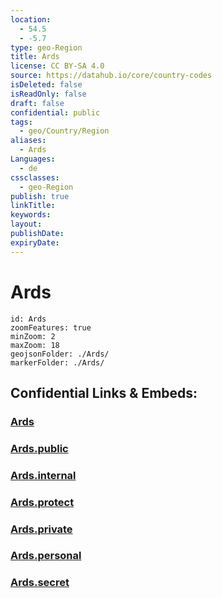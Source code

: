 ```yaml
---
location:
  - 54.5
  - -5.7
type: geo-Region
title: Ards
license: CC BY-SA 4.0
source: https://datahub.io/core/country-codes
isDeleted: false
isReadOnly: false
draft: false
confidential: public
tags:
  - geo/Country/Region
aliases:
  - Ards
Languages:
  - de
cssclasses:
  - geo-Region
publish: true
linkTitle:
keywords:
layout:
publishDate:
expiryDate:
---
```


# Ards

```leaflet
id: Ards
zoomFeatures: true 
minZoom: 2 
maxZoom: 18
geojsonFolder: ./Ards/
markerFolder: ./Ards/
```


## Confidential Links & Embeds: 

### [Ards](/_Standards/Earth/Continent/Europe/Europe~North/UK/Ireland~North/counties~Ireland~North/Ards_and_North_Down/cities~Ards_and_North_Down/Ards.md) 

### [Ards.public](/_public/Earth/Continent/Europe/Europe~North/UK/Ireland~North/counties~Ireland~North/Ards_and_North_Down/cities~Ards_and_North_Down/Ards.public.md) 

### [Ards.internal](/_internal/Earth/Continent/Europe/Europe~North/UK/Ireland~North/counties~Ireland~North/Ards_and_North_Down/cities~Ards_and_North_Down/Ards.internal.md) 

### [Ards.protect](/_protect/Earth/Continent/Europe/Europe~North/UK/Ireland~North/counties~Ireland~North/Ards_and_North_Down/cities~Ards_and_North_Down/Ards.protect.md) 

### [Ards.private](/_private/Earth/Continent/Europe/Europe~North/UK/Ireland~North/counties~Ireland~North/Ards_and_North_Down/cities~Ards_and_North_Down/Ards.private.md) 

### [Ards.personal](/_personal/Earth/Continent/Europe/Europe~North/UK/Ireland~North/counties~Ireland~North/Ards_and_North_Down/cities~Ards_and_North_Down/Ards.personal.md) 

### [Ards.secret](/_secret/Earth/Continent/Europe/Europe~North/UK/Ireland~North/counties~Ireland~North/Ards_and_North_Down/cities~Ards_and_North_Down/Ards.secret.md)

